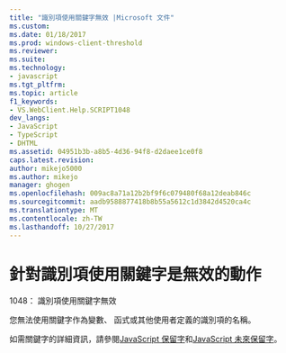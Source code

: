 ```yaml
---
title: "識別項使用關鍵字無效 |Microsoft 文件"
ms.custom: 
ms.date: 01/18/2017
ms.prod: windows-client-threshold
ms.reviewer: 
ms.suite: 
ms.technology:
- javascript
ms.tgt_pltfrm: 
ms.topic: article
f1_keywords:
- VS.WebClient.Help.SCRIPT1048
dev_langs:
- JavaScript
- TypeScript
- DHTML
ms.assetid: 04951b3b-a8b5-4d36-94f8-d2daee1ce0f8
caps.latest.revision: 
author: mikejo5000
ms.author: mikejo
manager: ghogen
ms.openlocfilehash: 009ac8a71a12b2bf9f6c079480f68a12deab846c
ms.sourcegitcommit: aadb9588877418b8b55a5612c1d3842d4520ca4c
ms.translationtype: MT
ms.contentlocale: zh-TW
ms.lasthandoff: 10/27/2017
---
```

# <a name="the-use-of-a-keyword-for-an-identifier-is-invalid"></a>針對識別項使用關鍵字是無效的動作
1048： 識別項使用關鍵字無效  
  
 您無法使用關鍵字作為變數、 函式或其他使用者定義的識別項的名稱。  
  
 如需關鍵字的詳細資訊，請參閱[JavaScript 保留字](../../javascript/reference/javascript-reserved-words.md)和[JavaScript 未來保留字](../../javascript/reference/javascript-future-reserved-words.md)。